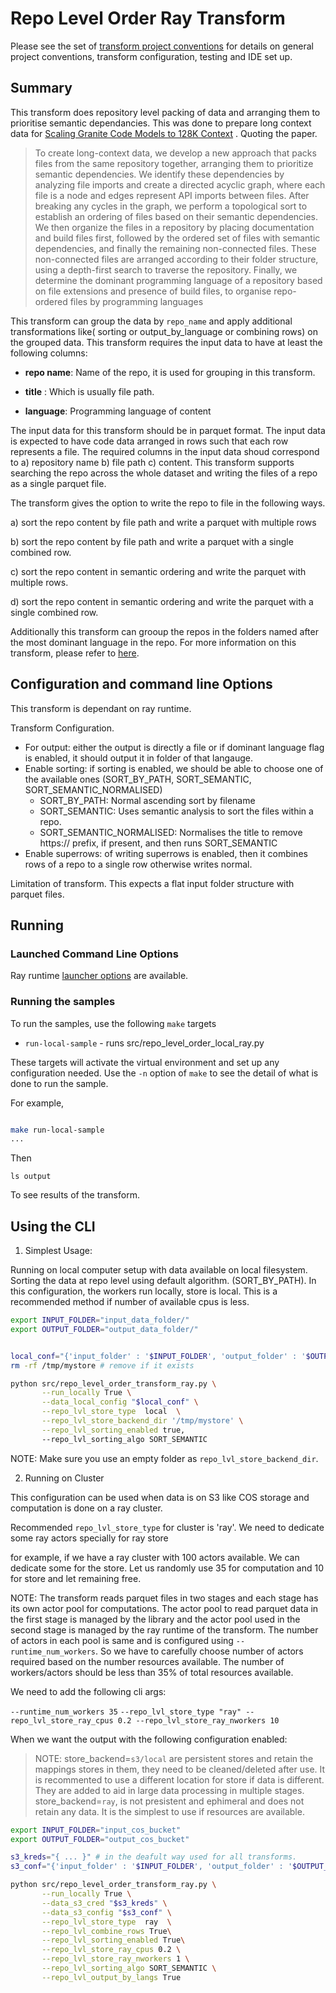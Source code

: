 # Repo Level Order Ray Transform 

Please see the set of
[transform project conventions](../../../README.md#transform-project-conventions)
for details on general project conventions, transform configuration,
testing and IDE set up.

## Summary 

This transform does repository level packing of data and arranging them to prioritise semantic dependancies. This 
was done to prepare long context data for [Scaling Granite Code Models to 128K Context](https://arxiv.org/pdf/2407.13739) 
. Quoting the paper. 

>To create long-context data, we develop a new approach that packs files from the same
repository together, arranging them to prioritize semantic dependencies. We identify these
dependencies by analyzing file imports and create a directed acyclic graph, where each
file is a node and edges represent API imports between files. After breaking any cycles
in the graph, we perform a topological sort to establish an ordering of files based on their
semantic dependencies. We then organize the files in a repository by placing documentation
and build files first, followed by the ordered set of files with semantic dependencies, and
finally the remaining non-connected files. These non-connected files are arranged according
to their folder structure, using a depth-first search to traverse the repository. Finally, we
determine the dominant programming language of a repository based on file extensions
and presence of build files, to organise repo-ordered files by programming languages


This transform can group the data by `repo_name` and apply additional transformations like( sorting or output_by_language or combining rows) on the  grouped data.
This transform requires the input data to have at least the following columns: 

- **repo name**: Name of the repo, it is used for grouping in this transform.

- **title** : Which is usually file path.

- **language**: Programming language of content

The input data for this transform should be in parquet format. The input data is expected to have code data arranged in rows
such that each row represents a file. The required columns in the input data shoud correspond to a) repository name b) file path
c) content. This transform supports searching the repo across the whole dataset and writing the files of a repo as a single 
parquet file. 

The transform gives the option to write the repo to file in the following ways.

a) sort the repo content by file path and write a parquet with multiple rows

b) sort the repo content by file path and write a parquet with a single combined row.

c) sort the repo content in semantic ordering and write the parquet with multiple rows.

d) sort the repo content in semantic ordering and write the parquet with a single combined row.

Additionally this transform can grooup the repos in the folders named after the most dominant language in the repo. For more information on this transform, please refer to [here](https://arxiv.org/pdf/2407.13739).


## Configuration and command line Options

This transform is dependant on ray runtime. 

Transform Configuration.

- For output:
   either the output is directly a file or if dominant language flag is enabled, it should output
   it in folder of that langauge.
- Enable sorting: 
   if sorting is enabled, we should be able to choose one of the available ones (SORT_BY_PATH, SORT_SEMANTIC, SORT_SEMANTIC_NORMALISED)
     - SORT_BY_PATH: Normal ascending sort by filename
     - SORT_SEMANTIC: Uses semantic analysis to sort the files within a repo.
     - SORT_SEMANTIC_NORMALISED: Normalises the title to remove https:// prefix, if present, and then runs SORT_SEMANTIC
- Enable superrows:
   of writing superrows is enabled, then it combines rows of a repo to a single row otherwise writes normal.


Limitation of transform. This expects a flat input folder structure with parquet files.


## Running

### Launched Command Line Options 

Ray runtime [launcher options](../../../../data-processing-lib/doc/launcher-options.md) are available.

### Running the samples

To run the samples, use the following `make` targets

* `run-local-sample` - runs src/repo_level_order_local_ray.py

These targets will activate the virtual environment and set up any configuration needed.
Use the `-n` option of `make` to see the detail of what is done to run the sample.

For example, 
```sh

make run-local-sample
...
```
Then 
```shell
ls output
```
To see results of the transform.


## Using the CLI

1. Simplest Usage:

Running on local computer setup with data available on local filesystem.
Sorting the data at repo level using default algorithm. (SORT_BY_PATH).
In this configuration, the workers run locally, store is local.
This is a recommended method if number of available cpus is less.

```sh
export INPUT_FOLDER="input_data_folder/"
export OUTPUT_FOLDER="output_data_folder/"


local_conf="{'input_folder' : '$INPUT_FOLDER', 'output_folder' : '$OUTPUT_FOLDER'  }"
rm -rf /tmp/mystore # remove if it exists

python src/repo_level_order_transform_ray.py \
       --run_locally True \
       --data_local_config "$local_conf" \
       --repo_lvl_store_type  local  \
       --repo_lvl_store_backend_dir '/tmp/mystore' \
       --repo_lvl_sorting_enabled true,
       --repo_lvl_sorting_algo SORT_SEMANTIC
```

NOTE: Make sure you use an empty folder as `repo_lvl_store_backend_dir`. 


2. Running on Cluster

This configuration can be used when data is on S3 like COS storage and computation is done
on a ray cluster.

Recommended `repo_lvl_store_type` for cluster is 'ray'. We need to dedicate some ray actors specially for
ray store

for example, if we have a ray cluster with 100 actors available. We can dedicate some for the store. Let us randomly
use 35 for computation and 10 for store and let remaining free. 

NOTE: The transform reads parquet files in two stages and each stage has its own actor pool for computations. The 
actor pool to read parquet data in the first stage is managed by the library and the actor pool used in the second stage
is managed by the ray runtime of the transform. The number of actors in each pool is same and is configured using `--runtime_num_workers`.
So we have to carefully choose number of actors required based on the number resources available. 
The number of workers/actors should be less than 35% of total resources available. 

We need to add the following cli args:

 `--runtime_num_workers 35` 
 `--repo_lvl_store_type "ray" --repo_lvl_store_ray_cpus 0.2 --repo_lvl_store_ray_nworkers 10` 

When we want the output with the following configuration enabled:

> NOTE: store_backend=`s3/local` are persistent stores and retain the mappings stores in them, they need to be cleaned/deleted after use. It is recommented to use a different location for store if data is different. They are added to aid in large data processing in multiple stages.
  store_backend=`ray`, is not presistent and ephimeral and does not retain any data. It is the simplest to use if resources are available.
 

```sh
export INPUT_FOLDER="input_cos_bucket"
export OUTPUT_FOLDER="output_cos_bucket"

s3_kreds="{ ... }" # in the deafult way used for all transforms. 
s3_conf="{'input_folder' : '$INPUT_FOLDER', 'output_folder' : '$OUTPUT_FOLDER'  }"

python src/repo_level_order_transform_ray.py \
       --run_locally True \
       --data_s3_cred "$s3_kreds" \
       --data_s3_config "$s3_conf" \
       --repo_lvl_store_type  ray  \
       --repo_lvl_combine_rows True\
       --repo_lvl_sorting_enabled True\
       --repo_lvl_store_ray_cpus 0.2 \
       --repo_lvl_store_ray_nworkers 1 \
       --repo_lvl_sorting_algo SORT_SEMANTIC \
       --repo_lvl_output_by_langs True   
```

